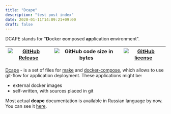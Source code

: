 ```yaml
---
title: "Dcape"
description: "test post index"
date: 2020-01-11T14:09:21+09:00
draft: false
---
```


DCAPE stands for "**D**ocker **c**omposed **ap**plication **e**nvironment".

[![GitHub Release][1]][2] | ![GitHub code size in bytes][3] | [![GitHub license][4]][5]
--|--|--



[1]: https://img.shields.io/github/release/dopos/dcape.svg
[2]: https://github.com/dopos/dcape/releases
[3]: https://img.shields.io/github/languages/code-size/dopos/dcape.svg
[4]: https://img.shields.io/github/license/dopos/dcape.svg
[5]: LICENSE

[Dcape](https://github.com/dopos/dcape) - is a set of files for [make](https://www.gnu.org/software/make/) and [docker-compose](https://docs.docker.com/compose/), which allows to use git-flow for application deployment. These applications might be:

* external docker images
* self-written, with sources placed in git

Most actual **dcape** documentation is available in Russian language by now. You can see it [here](/dcape). 


